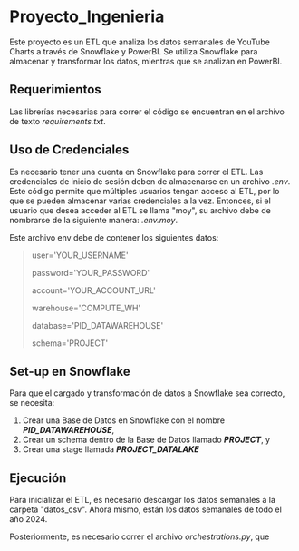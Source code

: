 # Proyecto_Ingenieria

Este proyecto es un ETL que analiza los datos semanales de YouTube Charts a través de Snowflake y PowerBI. Se utiliza Snowflake para almacenar y transformar los datos, mientras que se analizan en PowerBI.

## Requerimientos

Las librerías necesarias para correr el código se encuentran en el archivo de texto _requirements.txt_.

## Uso de Credenciales

Es necesario tener una cuenta en Snowflake para correr el ETL. Las credenciales de inicio de sesión deben de almacenarse en un archivo _.env_. Este código permite que múltiples usuarios tengan acceso al ETL, por lo que se pueden almacenar varias credenciales a la vez. Entonces, si el usuario que desea acceder al ETL se llama "moy", su archivo debe de nombrarse de la siguiente manera: _.env.moy_.

Este archivo env debe de contener los siguientes datos:

> user='YOUR_USERNAME'
>
> password='YOUR_PASSWORD'
>
> account='YOUR_ACCOUNT_URL'
>
> warehouse='COMPUTE_WH'
>
> database='PID_DATAWAREHOUSE'
>
> schema='PROJECT'

## Set-up en Snowflake

Para que el cargado y transformación de datos a Snowflake sea correcto, se necesita:

1. Crear una Base de Datos en Snowflake con el nombre **_PID_DATAWAREHOUSE_**, 
2. Crear un schema dentro de la Base de Datos llamado **_PROJECT_**, y
3. Crear una stage llamada **_PROJECT_DATALAKE_**

## Ejecución

Para inicializar el ETL, es necesario descargar los datos semanales a la carpeta "datos_csv". Ahora mismo, están los datos semanales de todo el año 2024.

Posteriormente, es necesario correr el archivo _orchestrations.py_, que 
